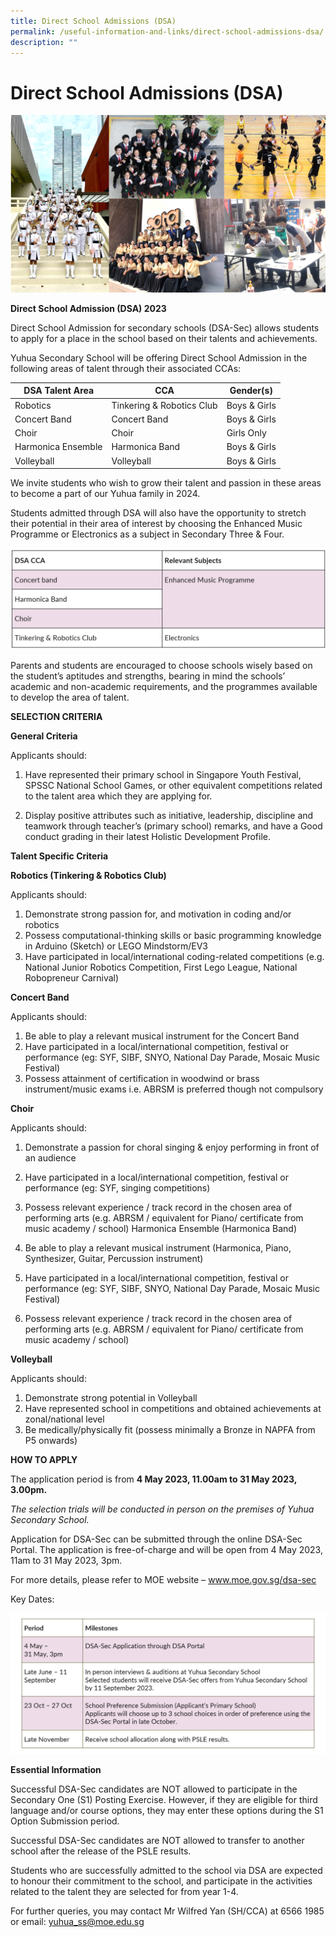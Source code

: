 ```yaml
---
title: Direct School Admissions (DSA)
permalink: /useful-information-and-links/direct-school-admissions-dsa/
description: ""
---
```

# **Direct School Admissions (DSA)**

![](/images/CCA%20achievements.png)

**Direct School Admission (DSA) 2023**

Direct School Admission for secondary schools (DSA-Sec) allows students to apply for a place in the school based on their talents and achievements.

Yuhua Secondary School will be offering Direct School Admission in the following areas of talent through their associated CCAs:



| DSA Talent Area | CCA | Gender(s) |
| -------- | -------- | -------- |
| Robotics     | Tinkering &amp; Robotics Club     | Boys &amp; Girls     |
| Concert Band    | Concert Band     | Boys &amp; Girls     |
| Choir     | Choir     | Girls Only     |
| Harmonica Ensemble     | Harmonica Band     | Boys &amp; Girls     |
| Volleyball     | Volleyball     | Boys &amp; Girls     |

We invite students who wish to grow their talent and passion in these areas to become a part of our Yuhua family in 2024.

        
Students admitted through DSA will also have the opportunity to stretch their potential in their area of interest by choosing the Enhanced Music Programme or Electronics as a subject in Secondary Three & Four.


![](/images/screenshot%20(152).png)


Parents and students are encouraged to choose schools wisely based on the student’s aptitudes and strengths, bearing in mind the schools’ academic and non-academic requirements, and the programmes available to develop the area of talent.

**SELECTION CRITERIA** 

**General Criteria**

Applicants should:
1.  Have represented their primary school in Singapore Youth Festival, SPSSC National School Games, or other equivalent competitions related to the talent area which they are applying for.

3.  Display positive attributes such as initiative, leadership, discipline and teamwork through teacher’s (primary school) remarks, and have a Good conduct grading in their latest Holistic Development Profile.

**Talent Specific Criteria**

**Robotics (Tinkering & Robotics Club)**

Applicants should:
1. Demonstrate strong passion for, and motivation in coding and/or robotics
2. Possess computational-thinking skills or basic programming knowledge in Arduino (Sketch) or LEGO Mindstorm/EV3
3. Have participated in local/international coding-related competitions (e.g. National Junior Robotics Competition, First Lego League, National Robopreneur Carnival) 

**Concert Band**

Applicants should:
1. Be able to play a relevant musical instrument for the Concert Band
2. Have participated in a local/international competition, festival or performance (eg: SYF, SIBF, SNYO, National Day Parade, Mosaic Music Festival)
3. Possess attainment of certification in woodwind or brass instrument/music exams i.e. ABRSM is preferred though not compulsory

**Choir**

Applicants should:

1. Demonstrate a passion for choral singing & enjoy performing in front of an audience
2. Have participated in a local/international competition, festival or performance (eg: SYF, singing competitions)
3. Possess relevant experience / track record in the chosen area of performing arts (e.g. ABRSM / equivalent for Piano/ certificate from music academy / school)
Harmonica Ensemble (Harmonica Band)

4. Be able to play a relevant musical instrument (Harmonica, Piano, Synthesizer, Guitar, Percussion instrument)
5. Have participated in a local/international competition, festival or performance (eg: SYF, SIBF, SNYO, National Day Parade, Mosaic Music Festival)
6. Possess relevant experience / track record in the chosen area of performing arts (e.g. ABRSM / equivalent for Piano/ certificate from music academy / school)

**Volleyball**

Applicants should:

1. Demonstrate strong potential in Volleyball
2. Have represented school in competitions and obtained achievements at zonal/national level
3. Be medically/physically fit (possess minimally a Bronze in NAPFA from P5 onwards)

**HOW TO APPLY**

The application period is from **4 May 2023, 11.00am to 31 May 2023, 3.00pm.**

*The selection trials will be conducted in person on the premises of Yuhua Secondary School.*

Application for DSA-Sec can be submitted through the online DSA-Sec Portal. The application is free-of-charge and will be open from 4 May 2023, 11am to 31 May 2023, 3pm.

For more details, please refer to MOE website – www.moe.gov.sg/dsa-sec

Key Dates:

![](/images/screenshot%20(154).png)



**Essential Information**

Successful DSA-Sec candidates are NOT allowed to participate in the Secondary One (S1) Posting Exercise. However, if they are eligible for third language and/or course options, they may enter these options during the S1 Option Submission period.

Successful DSA-Sec candidates are NOT allowed to transfer to another school after the release of the PSLE results. 

Students who are successfully admitted to the school via DSA are expected to honour their commitment to the school, and participate in the activities related to the talent they are selected for from year 1-4.

For further queries, you may contact Mr Wilfred Yan (SH/CCA) at 6566 1985 or email: yuhua_ss@moe.edu.sg